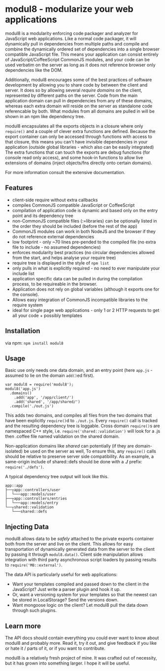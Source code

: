 # modul8 - modularize your web applications

 modul8 is a modularity enforcing code packager and analyzer for JavaScript web applications.
 Like a normal code packager, it will dynamically pull in dependencies from multiple paths and compile and combine the dynamically ordered set of dependencies
 into a single browser compatible JavaScript file. This means your application can consist entirely of JavaScript/CoffeeScript CommonJS modules, and your code
 can be used verbatim on the server as long as it does not reference browser only dependencies like the DOM.

 Additionally, modul8 encourages some of the best practices of software development by allowing you to share code by between the client and server.
 It does so by allowing several _require domains_ on the client, represented by different paths on the server.
 Code from the main application domain can pull in dependencies from any of these domains, whereas each extra domain
 will reside on the server as standalone code referencable by both. What modules from all domains are pulled in will
 be shown in an npm like dependency tree.

 modul8 encapsulates all the exports objects in a closure where only `require()` and a couple of clever extra functions are defined.
 Because the export container can only be accessed through functions with access to that closure,
 this means you can't have invisible dependencies in your application (outside global libraries - which also can be easily integrated)
 The extra functions that can touch the exports are debug functions (for console read only access), and some hook-in functions to allow live
 extensions of domains (inject objects/fns directly onto certain domains).

 For more information consult the extensive documentation.

## Features
  - client-side require without extra callbacks
  - compiles CommonJS compatible JavaScript or CoffeeScript
  - compilation of application code is dynamic and based only on the entry point and its dependency tree
  - non-CommonJS compatible files (:=libraries) can be optionally listed in the order they should be included (before the rest of the app)
  - CommonJS modules can work in both NodeJS and the browser if they do not reference external dependencies
  - low footprint - only ~70 lines pre-pended to the compiled file (no extra file to include - no assumed dependencies)
  - enforces modularity best practices (no circular dependencies allowed from the start, and helps analyse your require tree)
  - require tree is displayed in the style of `npm list`
  - only pulls in what is explicitly required - no need to ever manipulate your include list
  - application specific data can be pulled in during the compilation process, to be requireable in the browser.
  - Application does not rely on global variables (although it exports one for the console).
  - Allows easy integration of CommonJS incompatible libraries to the require system
  - ideal for single page web applications - only 1 or 2 HTTP requests to get all your code + possibly templates

## Installation

via npm: `npm install modul8`

## Usage
Basic use only needs one data domain, and an entry point (here `app.js` - assumed to lie on the domain `add()`ed first).

    var modul8 = require('modul8');
    modul8('app.js')
      .domains()
        .add('app', '/app/client/')
        .add('shared', '/app/shared/')
      .compile('./out.js')

 This adds two domains, and compiles all files from the two domains that have been explicitly `require()`d to `./out.js`.
 Every `require()` call is tracked and the resulting dependency tree is loggable. Cross domain `require()`s are namespaced
 C++ style, i.e. `require('shared::validation')` will look for a .js then .coffee file named validation on the shared domain.

 Non-application domains like _shared_ can potentially (if they are domain-isolated) be used on the server as well, To
 ensure this, any `require()` calls should be relative to preserve server side compatibility. As an example,
 a same-origin include of shared::defs should be done with a **./** prefix:  `require('./defs')`.


 A typical dependency tree output will look like this.

    app::app
    ├──┬app::controllers/user
    │  └───app::models/user
    ├──┬app::controllers/entries
    │  └───app::models/entry
    └──┬shared::validation
       └───shared::defs


## Injecting Data

 modul8 allows data to be _safely_ attached to the private exports container both from the server and live on the client.
 This allows for easy transportation of dynamically generated data from the server to the client by passing it through `modul8.data()`.
 Client side manipulation allows integration with third party asynchronous script loaders by passing results
 to `require('M8::external')`.

 The data API is particularly useful for web applications:

  - Want your templates compiled and passed down to the client in the JavaScript? Just write a parser plugin and hook it up.
  - Or, want a versioning system for your templates so that the newest can be stored in LocalStorage? Send the versions down.
  - Want mongoose logic on the client? Let modul8 pull the data down through such plugins.


## Learn more
 The API docs should contain everything you could ever want to know about modul8 and probably more.
 Read it, try it out, and give feedback if you like or hate it / parts of it, or if you want to contribute.

 modul8 is a relatively fresh project of mine. It was crafted out of necessity, but it has grown into something larger.
 I hope it will be useful.
